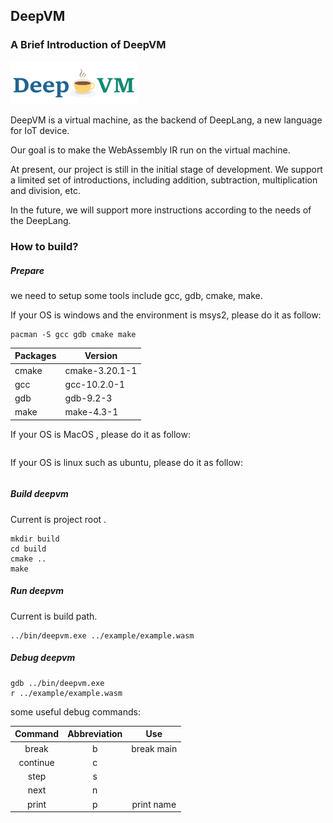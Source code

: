 ## DeepVM

### A Brief Introduction of DeepVM

<img src="./doc/assets/deepvm-logo.png" width="40%" />

DeepVM is a virtual machine, as the backend of DeepLang, a new language for IoT device.

Our goal is to make the WebAssembly IR run on the virtual machine.

At present, our project is still in the initial stage of development. We support a limited set of introductions, including addition, subtraction, multiplication and division, etc.

In the future, we will support more instructions according to the needs of the DeepLang.

### How to build?

##### Prepare

we need to setup some tools include gcc, gdb, cmake, make.

If your OS is windows and the environment is msys2,  please do it as follow:

```shell
pacman -S gcc gdb cmake make
```

| Packages | Version        |
| -------- | -------------- |
| cmake    | cmake-3.20.1-1 |
| gcc      | gcc-10.2.0-1   |
| gdb      | gdb-9.2-3      |
| make     | make-4.3-1     |

If your OS is MacOS , please do it as follow:

```shell

```

If your OS is linux such as ubuntu, please do it as follow:

```

```

##### Build deepvm

Current is project root .

```shell
mkdir build
cd build
cmake ..
make
```

##### Run deepvm

Current is build path.

```shell
../bin/deepvm.exe ../example/example.wasm
```

##### Debug deepvm

```
gdb ../bin/deepvm.exe
r ../example/example.wasm
```

some useful debug commands:

| Command  | Abbreviation |    Use     |
| :------: | :----------: | :--------: |
|  break   |      b       | break main |
| continue |      c       |            |
|   step   |      s       |            |
|   next   |      n       |            |
|  print   |      p       | print name |

